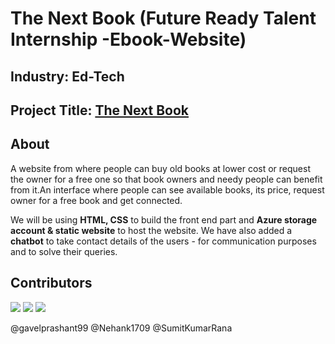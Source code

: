 # The Next Book (Future Ready Talent Internship -Ebook-Website)

## Industry: Ed-Tech
## Project Title: [The Next Book](https://storagefrt.z30.web.core.windows.net/#)

## About

A website from where people can buy old books at lower cost or request the owner for a free one so that book owners and needy people can benefit from it.An interface where people can see available books, its price, request owner for a free book and get connected.

We will be using **HTML, CSS** to build the front end part and **Azure storage account & static website** to host the website. We have also added a **chatbot** to take contact details of the users - for communication purposes and to solve their queries.


## Contributors

[![](https://github.com/gavelprashant99.png?size=50)](https://github.com/gavelprashant99)
[![](https://github.com/Nehank1709.png?size=50)](https://github.com/Nehank1709)
[![](https://github.com/SumitKumarRana.png?size=50)](https://github.com/SumitKumarRana)

@gavelprashant99
@Nehank1709
@SumitKumarRana

